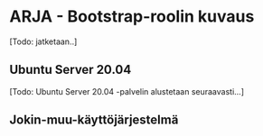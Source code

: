 # ARJA - Bootstrap-roolin kuvaus
[Todo: jatketaan..]

## Ubuntu Server 20.04
[Todo: Ubuntu Server 20.04 -palvelin alustetaan seuraavasti...]


## Jokin-muu-käyttöjärjestelmä